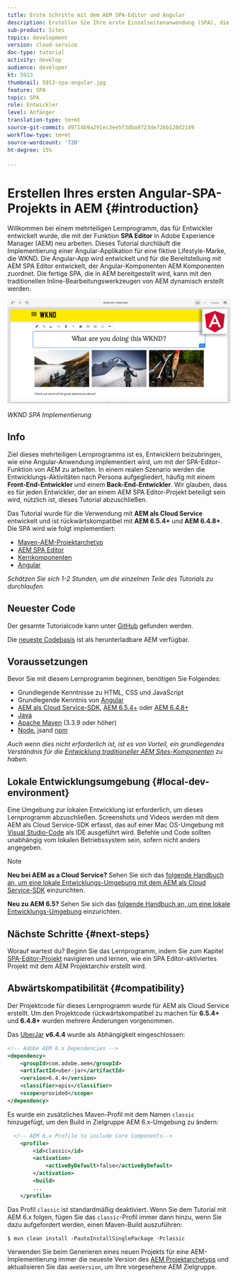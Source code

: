 ```yaml
---
title: Erste Schritte mit dem AEM SPA-Editor und Angular
description: Erstellen Sie Ihre erste Einzelseitenanwendung (SPA), die in Adobe Experience Manager bearbeitet werden kann, AEM mit dem WKND SPA. Erfahren Sie, wie Sie mit dem Angular JS-Framework mit AEM SPA Editor eine SPA erstellen. Dieses mehrteilige Tutorial durchläuft die Implementierung einer Angular-Applikation für eine fiktive Lifestyle-Marke, die WKND. Das Tutorial umfasst die End-to-End-Erstellung der SPA und die Integration mit AEM.
sub-product: Sites
topics: development
version: cloud-service
doc-type: tutorial
activity: develop
audience: developer
kt: 5913
thumbnail: 5913-spa-angular.jpg
feature: SPA
topic: SPA
role: Entwickler
level: Anfänger
translation-type: tm+mt
source-git-commit: d9714b9a291ec3ee5f3dba9723de72bb120d2149
workflow-type: tm+mt
source-wordcount: '720'
ht-degree: 15%

---
```



# Erstellen Ihres ersten Angular-SPA-Projekts in AEM {#introduction}

Willkommen bei einem mehrteiligen Lernprogramm, das für Entwickler entwickelt wurde, die mit der Funktion **SPA Editor** in Adobe Experience Manager (AEM) neu arbeiten. Dieses Tutorial durchläuft die Implementierung einer Angular-Applikation für eine fiktive Lifestyle-Marke, die WKND. Die Angular-App wird entwickelt und für die Bereitstellung mit AEM SPA Editor entwickelt, der Angular-Komponenten AEM Komponenten zuordnet. Die fertige SPA, die in AEM bereitgestellt wird, kann mit den traditionellen Inline-Bearbeitungswerkzeugen von AEM dynamisch erstellt werden.

![SPA implementiert](assets/wknd-spa-implementation.png)

*WKND SPA Implementierung*

## Info

Ziel dieses mehrteiligen Lernprogramms ist es, Entwicklern beizubringen, wie eine Angular-Anwendung implementiert wird, um mit der SPA-Editor-Funktion von AEM zu arbeiten. In einem realen Szenario werden die Entwicklungs-Aktivitäten nach Persona aufgegliedert, häufig mit einem **Front-End-Entwickler** und einem **Back-End-Entwickler**. Wir glauben, dass es für jeden Entwickler, der an einem AEM SPA Editor-Projekt beteiligt sein wird, nützlich ist, dieses Tutorial abzuschließen.

Das Tutorial wurde für die Verwendung mit **AEM als Cloud Service** entwickelt und ist rückwärtskompatibel mit **AEM 6.5.4+** und **AEM 6.4.8+**. Die SPA wird wie folgt implementiert:

* [Maven-AEM-Projektarchetyp](https://docs.adobe.com/content/help/de-DE/experience-manager-core-components/using/developing/archetype/overview.html)
* [AEM SPA Editor](https://docs.adobe.com/content/help/en/experience-manager-65/developing/headless/spas/spa-walkthrough.html#content-editing-experience-with-spa)
* [Kernkomponenten](https://docs.adobe.com/content/help/de-DE/experience-manager-core-components/using/introduction.html)
* [Angular](https://angular.io/)

*Schätzen Sie sich 1-2 Stunden, um die einzelnen Teile des Tutorials zu durchlaufen.*

## Neuester Code

Der gesamte Tutorialcode kann unter [GitHub](https://github.com/adobe/aem-guides-wknd-spa) gefunden werden.

Die [neueste Codebasis](https://github.com/adobe/aem-guides-wknd-spa/release) ist als herunterladbare AEM verfügbar.

## Voraussetzungen

Bevor Sie mit diesem Lernprogramm beginnen, benötigen Sie Folgendes:

* Grundlegende Kenntnisse zu HTML, CSS und JavaScript
* Grundlegende Kenntnis von [Angular](https://angular.io/)
* [AEM als Cloud Service-SDK](https://docs.adobe.com/content/help/en/experience-manager-learn/cloud-service/local-development-environment-set-up/aem-runtime.html#download-the-aem-as-a-cloud-service-sdk),  [AEM 6.5.4+](https://helpx.adobe.com/experience-manager/aem-releases-updates.html#65) oder  [AEM 6.4.8+](https://helpx.adobe.com/experience-manager/aem-releases-updates.html#64)
* [Java](https://downloads.experiencecloud.adobe.com/content/software-distribution/en/general.html)
* [Apache Maven](https://maven.apache.org/) (3.3.9 oder höher)
* [Node.](https://nodejs.org/en/) jsand  [npm](https://www.npmjs.com/)

*Auch wenn dies nicht erforderlich ist, ist es von Vorteil, ein grundlegendes Verständnis für die  [Entwicklung traditioneller AEM Sites-Komponenten](https://docs.adobe.com/content/help/de-DE/experience-manager-learn/getting-started-wknd-tutorial-develop/overview.html) zu haben.*

## Lokale Entwicklungsumgebung {#local-dev-environment}

Eine Umgebung zur lokalen Entwicklung ist erforderlich, um dieses Lernprogramm abzuschließen. Screenshots und Videos werden mit dem AEM als Cloud Service-SDK erfasst, das auf einer Mac OS-Umgebung mit [Visual Studio-Code](https://code.visualstudio.com/) als IDE ausgeführt wird. Befehle und Code sollten unabhängig vom lokalen Betriebssystem sein, sofern nicht anders angegeben.

>[!NOTE]
>
> **Neu bei AEM as a Cloud Service?** Sehen Sie sich das  [folgende Handbuch an, um eine lokale Entwicklungs-Umgebung mit dem AEM als Cloud Service-SDK](https://docs.adobe.com/content/help/de-DE/experience-manager-learn/cloud-service/local-development-environment-set-up/overview.html) einzurichten.
>
> **Neu zu AEM 6.5?** Sehen Sie sich das  [folgende Handbuch an, um eine lokale Entwicklungs-Umgebung](https://docs.adobe.com/content/help/de-DE/experience-manager-learn/foundation/development/set-up-a-local-aem-development-environment.html) einzurichten.

## Nächste Schritte {#next-steps}

Worauf wartest du? Beginn Sie das Lernprogramm, indem Sie zum Kapitel [SPA-Editor-Projekt](create-project.md) navigieren und lernen, wie ein SPA Editor-aktiviertes Projekt mit dem AEM Projektarchiv erstellt wird.

## Abwärtskompatibilität {#compatibility}

Der Projektcode für dieses Lernprogramm wurde für AEM als Cloud Service erstellt. Um den Projektcode rückwärtskompatibel zu machen für **6.5.4+** und **6.4.8+** wurden mehrere Änderungen vorgenommen.

Das [UberJar](https://docs.adobe.com/content/help/en/experience-manager-65/developing/devtools/ht-projects-maven.html#what-is-the-uberjar) **v6.4.4** wurde als Abhängigkeit eingeschlossen:

```xml
<!-- Adobe AEM 6.x Dependencies -->
<dependency>
    <groupId>com.adobe.aem</groupId>
    <artifactId>uber-jar</artifactId>
    <version>6.4.4</version>
    <classifier>apis</classifier>
    <scope>provided</scope>
</dependency>
```

Es wurde ein zusätzliches Maven-Profil mit dem Namen `classic` hinzugefügt, um den Build in Zielgruppe AEM 6.x-Umgebung zu ändern:

```xml
  <!-- AEM 6.x Profile to include Core Components-->
    <profile>
        <id>classic</id>
        <activation>
            <activeByDefault>false</activeByDefault>
        </activation>
        <build>
        ...
    </profile>
```

Das Profil `classic` ist standardmäßig deaktiviert. Wenn Sie dem Tutorial mit AEM 6.x folgen, fügen Sie das `classic`-Profil immer dann hinzu, wenn Sie dazu aufgefordert werden, einen Maven-Build auszuführen:

```shell
$ mvn clean install -PautoInstallSinglePackage -Pclassic
```

Verwenden Sie beim Generieren eines neuen Projekts für eine AEM-Implementierung immer die neueste Version des [AEM Projektarchetyps](https://github.com/adobe/aem-project-archetype) und aktualisieren Sie das `aemVersion`, um Ihre vorgesehene AEM Zielgruppe.
